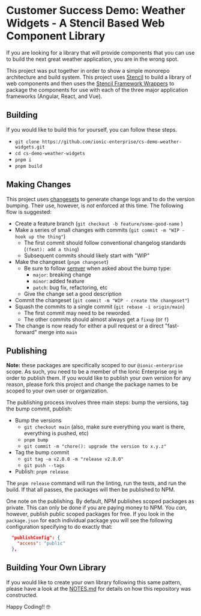 # Customer Success Demo: Weather Widgets - A Stencil Based Web Component Library

If you are looking for a library that will provide components that you can use to build the next great weather application, you are in the wrong spot.

This project was put together in order to show a simple monorepo architecture and build system. This project uses [Stencil](https://stenciljs.com/) to build a library of web components and then uses the [Stencil Framework Wrappers](https://github.com/ionic-team/stencil-ds-output-targets) to package the components for use with each of the three major application frameworks (Angular, React, and Vue).

## Building

If you would like to build this for yourself, you can follow these steps.

- `git clone https://github.com/ionic-enterprise/cs-demo-weather-widgets.git`
- `cd cs-demo-weather-widgets`
- `pnpm i`
- `pnpm build`

## Making Changes

This project uses [changesets](https://github.com/changesets/changesets) to generate change logs and to do the version bumping. Their use, however, is _not_ enforced at this time. The following flow is suggested:

- Create a feature branch (`git checkout -b feature/some-good-name` )
- Make a series of small changes with commits (`git commit -m "WIP - hook up the thing"`)
  - The first commit should follow conventional changelog standards (`(feat): add a thing`)
  - Subsequent commits should likely start with "WIP"
- Make the changeset (`pnpm changeset`)
  - Be sure to follow [semver](https://semver.org/) when asked about the bump type:
    - `major`: breaking change
    - `minor`: added feature
    - `patch`: bug fix, refactoring, etc
  - Give the change set a good description
- Commit the changeset (`git commit -m "WIP - create the changeset"`)
- Squash the commits to a single commit (`git rebase -i origin/main`)
  - The first commit may need to be reworded.
  - The other commits should almost always get a `fixup` (or `f`)
- The change is now ready for either a pull request or a direct "fast-forward" merge into `main`

## Publishing

**Note:** these packages are specifically scoped to our `@ionic-enterprise` scope. As such, you need to be a member of the Ionic Enterprise org in order to publish them. If you would like to publish your own version for any reason, please fork this project and change the package names to be scoped to your own user or organization.

The publishing process involves three main steps: bump the versions, tag the bump commit, publish:

- Bump the versions
  - `git checkout main` (also, make sure everything you want is there, everything is pushed, etc)
  - `pnpm bump`
  - `git commit -m "chore(): upgrade the version to x.y.z"`
- Tag the bump commit
  - `git tag -a v2.0.0 -m "release v2.0.0"`
  - `git push --tags`
- Publish: `pnpm release`

The `pnpm release` command will run the linting, run the tests, and run the build. If that all passes, the packages will then be published to NPM.

One note on the publishing. By default, NPM publishes scoped packages as private. This can only be done if you are paying money to NPM. You _can_, however, publish public scoped packages for free. If you look in the `package.json` for each individual package you will see the following configuration specifying to do exactly that:

```JSON
  "publishConfig": {
    "access": "public"
  },
```

## Building Your Own Library

If you would like to create your own library following this same pattern, please have a look at the [NOTES.md](NOTES.md) for details on how this repository was constructed.

Happy Coding!! 🤓
